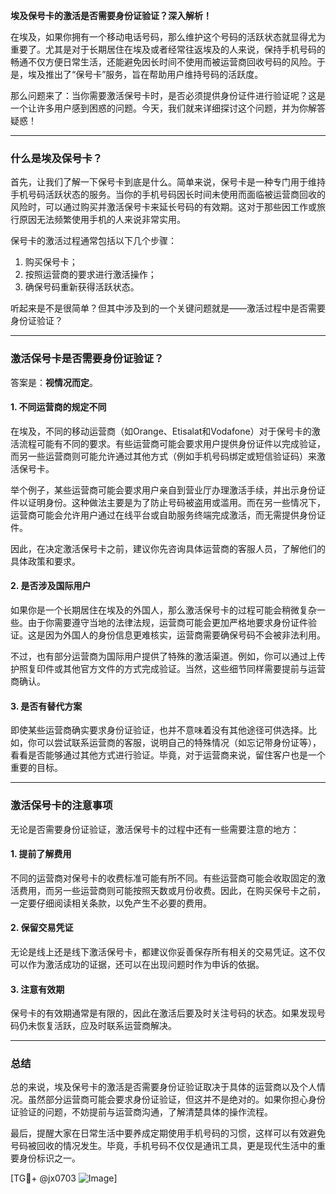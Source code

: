 **埃及保号卡的激活是否需要身份证验证？深入解析！**

在埃及，如果你拥有一个移动电话号码，那么维护这个号码的活跃状态就显得尤为重要了。尤其是对于长期居住在埃及或者经常往返埃及的人来说，保持手机号码的畅通不仅方便日常生活，还能避免因长时间不使用而被运营商回收号码的风险。于是，埃及推出了“保号卡”服务，旨在帮助用户维持号码的活跃度。

那么问题来了：当你需要激活保号卡时，是否必须提供身份证件进行验证呢？这是一个让许多用户感到困惑的问题。今天，我们就来详细探讨这个问题，并为你解答疑惑！

---

### **什么是埃及保号卡？**

首先，让我们了解一下保号卡到底是什么。简单来说，保号卡是一种专门用于维持手机号码活跃状态的服务。当你的手机号码因长时间未使用而面临被运营商回收的风险时，可以通过购买并激活保号卡来延长号码的有效期。这对于那些因工作或旅行原因无法频繁使用手机的人来说非常实用。

保号卡的激活过程通常包括以下几个步骤：
1. 购买保号卡；
2. 按照运营商的要求进行激活操作；
3. 确保号码重新获得活跃状态。

听起来是不是很简单？但其中涉及到的一个关键问题就是——激活过程中是否需要身份证验证？

---

### **激活保号卡是否需要身份证验证？**

答案是：**视情况而定**。

#### **1. 不同运营商的规定不同**
在埃及，不同的移动运营商（如Orange、Etisalat和Vodafone）对于保号卡的激活流程可能有不同的要求。有些运营商可能会要求用户提供身份证件以完成验证，而另一些运营商则可能允许通过其他方式（例如手机号码绑定或短信验证码）来激活保号卡。

举个例子，某些运营商可能会要求用户亲自到营业厅办理激活手续，并出示身份证件以证明身份。这种做法主要是为了防止号码被盗用或滥用。而在另一些情况下，运营商可能会允许用户通过在线平台或自助服务终端完成激活，而无需提供身份证件。

因此，在决定激活保号卡之前，建议你先咨询具体运营商的客服人员，了解他们的具体政策和要求。

#### **2. 是否涉及国际用户**
如果你是一个长期居住在埃及的外国人，那么激活保号卡的过程可能会稍微复杂一些。由于你需要遵守当地的法律法规，运营商可能会更加严格地要求身份证件验证。这是因为外国人的身份信息更难核实，运营商需要确保号码不会被非法利用。

不过，也有部分运营商为国际用户提供了特殊的激活渠道。例如，你可以通过上传护照复印件或其他官方文件的方式完成验证。当然，这些细节同样需要提前与运营商确认。

#### **3. 是否有替代方案**
即使某些运营商确实要求身份证验证，也并不意味着没有其他途径可供选择。比如，你可以尝试联系运营商的客服，说明自己的特殊情况（如忘记带身份证等），看看是否能够通过其他方式进行验证。毕竟，对于运营商来说，留住客户也是一个重要的目标。

---

### **激活保号卡的注意事项**

无论是否需要身份证验证，激活保号卡的过程中还有一些需要注意的地方：

#### **1. 提前了解费用**
不同的运营商对保号卡的收费标准可能有所不同。有些运营商可能会收取固定的激活费用，而另一些运营商则可能按照天数或月份收费。因此，在购买保号卡之前，一定要仔细阅读相关条款，以免产生不必要的费用。

#### **2. 保留交易凭证**
无论是线上还是线下激活保号卡，都建议你妥善保存所有相关的交易凭证。这不仅可以作为激活成功的证据，还可以在出现问题时作为申诉的依据。

#### **3. 注意有效期**
保号卡的有效期通常是有限的，因此在激活后要及时关注号码的状态。如果发现号码仍未恢复活跃，应及时联系运营商解决。

---

### **总结**

总的来说，埃及保号卡的激活是否需要身份证验证取决于具体的运营商以及个人情况。虽然部分运营商可能会要求身份证验证，但这并不是绝对的。如果你担心身份证验证的问题，不妨提前与运营商沟通，了解清楚具体的操作流程。

最后，提醒大家在日常生活中要养成定期使用手机号码的习惯，这样可以有效避免号码被回收的情况发生。毕竟，手机号码不仅仅是通讯工具，更是现代生活中的重要身份标识之一。

[TG💪+ @jx0703 ![Image](https://github.com/user-attachments/assets/dbca1d08-cadb-493c-b0ec-ad6f7a83f270)]